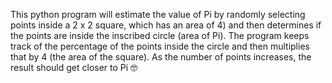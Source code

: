 This python program will estimate the value of Pi by randomly selecting
points inside a 2 x 2 square, which has an area of 4) and then determines
if the points are inside the inscribed circle (area of Pi). The program
keeps track of the percentage of the points inside the circle and then
multiplies that by 4 (the area of the square).  As the number of points
increases, the result should get closer to Pi 🤓 
